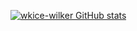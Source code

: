 [![wkice-wilker GitHub stats](https://github.com/wkice-wilker/perfil/vercel.json/api?username=wkice-wilker)](https://github.com/wkice-wilker/perfil)

